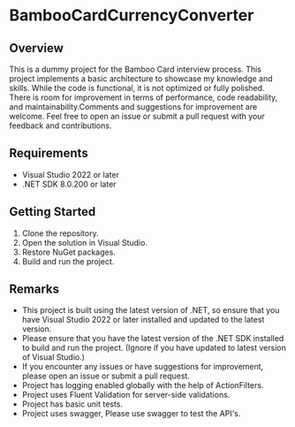 # BambooCardCurrencyConverter

## Overview

This is a dummy project for the Bamboo Card interview process. This project implements a basic architecture to showcase my knowledge and skills. While the code is functional, it is not optimized or fully polished. There is room for improvement in terms of performance, code readability, and maintainability.Comments and suggestions for improvement are welcome. Feel free to open an issue or submit a pull request with your feedback and contributions.

## Requirements

- Visual Studio 2022 or later
- .NET SDK 8.0.200 or later

## Getting Started

1. Clone the repository.
2. Open the solution in Visual Studio.
3. Restore NuGet packages.
4. Build and run the project.

## Remarks

- This project is built using the latest version of .NET, so ensure that you have Visual Studio 2022 or later installed and updated to the latest version.
- Please ensure that you have the latest version of the .NET SDK installed to build and run the project. (Ignore if you have updated to latest version of Visual Studio.)
- If you encounter any issues or have suggestions for improvement, please open an issue or submit a pull request.
- Project has logging enabled globally with the help of ActionFilters.
- Project uses Fluent Validation for server-side validations.
- Project has basic unit tests.
- Project uses swagger, Please use swagger to test the API's.
